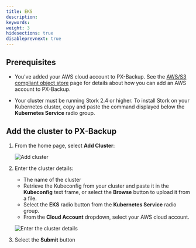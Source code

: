 ```yaml
---
title: EKS
description:
keywords:
weight: 3
hidesections: true
disableprevnext: true
---
```


## Prerequisites

* You've added your AWS cloud account to PX-Backup. See the [AWS/S3 compliant object store](/use-px-backup/credentials/aws/) page for details about how you can add an AWS account to PX-Backup.

* Your cluster must be running Stork 2.4 or higher. To install Stork on your Kubernetes cluster, copy and paste the command displayed below the **Kubernetes Service** radio group.

## Add the cluster to PX-Backup

1. From the home page, select **Add Cluster**:

    ![Add cluster](/img/add-cluster.png)

2. Enter the cluster details:

    * The name of the cluster
    * Retrieve the Kubeconfig from your cluster and paste it in the **Kubeconfig** text frame, or select the **Browse** button to upload it from a file.
    * Select the **EKS** radio button from the **Kubernetes Service** radio group.
    * From the **Cloud Account** dropdown, select your AWS cloud account.

    ![Enter the cluster details](/img/enter-eks-cluster-details.png)

3. Select the **Submit** button



